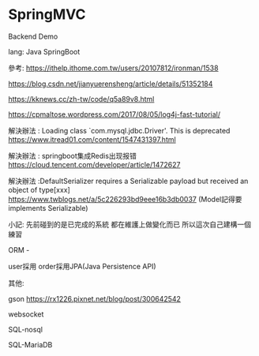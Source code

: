 # SpringMVC
Backend Demo 

lang:
Java SpringBoot

參考:
https://ithelp.ithome.com.tw/users/20107812/ironman/1538

https://blog.csdn.net/jianyuerensheng/article/details/51352184

https://kknews.cc/zh-tw/code/q5a89v8.html


https://cpmaltose.wordpress.com/2017/08/05/log4j-fast-tutorial/

解決辦法 : Loading class `com.mysql.jdbc.Driver'. This is deprecated
https://www.itread01.com/content/1547431397.html

解決辦法 : springboot集成Redis出现报错
https://cloud.tencent.com/developer/article/1472627

解決辦法 :DefaultSerializer requires a Serializable payload but received an object of type[xxx]
https://www.twblogs.net/a/5c226293bd9eee16b3db0037
(Model記得要implements Serializable)

小記:
先前碰到的是已完成的系統
都在維護上做變化而已
所以這次自己建構一個練習

ORM - 

user採用
order採用JPA(Java Persistence API)

其他:

gson
https://rx1226.pixnet.net/blog/post/300642542

websocket

SQL-nosql

SQL-MariaDB
